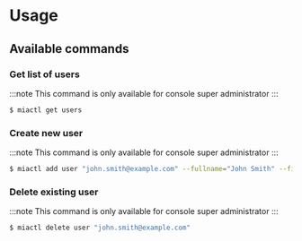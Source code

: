 # Usage

## Available commands

### Get list of users

:::note
This command is only available for console super administrator
:::

```bash
$ miactl get users
```

### Create new user

:::note
This command is only available for console super administrator
:::

```bash
$ miactl add user "john.smith@example.com" --fullname="John Smith" --firstname="John" --lastname="Smith"
```

### Delete existing user

:::note
This command is only available for console super administrator
:::

```bash
$ miactl delete user "john.smith@example.com"
```
